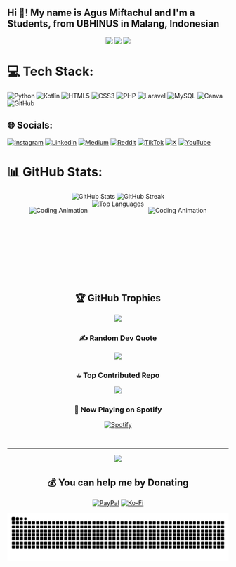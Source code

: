 <h2 align="left">Hi 👋! My name is Agus Miftachul and I'm a Students, from UBHINUS in Malang, Indonesian</h2>

<div align="center">
  <img height="150" src="https://media.giphy.com/media/v1.Y2lkPTc5MGI3NjExNmpvcnprbDB5NDNjMHlsMnRreGhpMnI0bXowYjl0N2t5ZW04dmNxMCZlcD12MV9naWZzX3NlYXJjaCZjdD1n/0lGd2OXXHe4tFhb7Wh/giphy.gif"  /> 
  <img height="150" src="https://media.giphy.com/media/M9gbBd9nbDrOTu1Mqx/giphy.gif"  />
  <img height="150" src="https://media2.giphy.com/media/v1.Y2lkPTc5MGI3NjExOWt2OXRtM3A2cmMxbzU1ODdibm11eWc0MXR3OHRpcDhoZ2NnYm5nbSZlcD12MV9pbnRlcm5hbF9naWZfYnlfaWQmY3Q9Zw/CrFLL3CnRpw5ddlBMm/giphy.gif"  />
</div>

# 💻 Tech Stack:
![Python](https://img.shields.io/badge/python-3670A0?style=plastic&logo=python&logoColor=ffdd54) ![Kotlin](https://img.shields.io/badge/kotlin-%237F52FF.svg?style=plastic&logo=kotlin&logoColor=white) ![HTML5](https://img.shields.io/badge/html5-%23E34F26.svg?style=plastic&logo=html5&logoColor=white) ![CSS3](https://img.shields.io/badge/css3-%231572B6.svg?style=plastic&logo=css3&logoColor=white) ![PHP](https://img.shields.io/badge/php-%23777BB4.svg?style=plastic&logo=php&logoColor=white) ![Laravel](https://img.shields.io/badge/laravel-%23FF2D20.svg?style=plastic&logo=laravel&logoColor=white) ![MySQL](https://img.shields.io/badge/mysql-4479A1.svg?style=plastic&logo=mysql&logoColor=white) ![Canva](https://img.shields.io/badge/Canva-%2300C4CC.svg?style=plastic&logo=Canva&logoColor=white) ![GitHub](https://img.shields.io/badge/github-%23121011.svg?style=plastic&logo=github&logoColor=white)

## 🌐 Socials:
[![Instagram](https://img.shields.io/badge/Instagram-%23E4405F.svg?logo=Instagram&logoColor=white)](https://instagram.com/_miftachul__) [![LinkedIn](https://img.shields.io/badge/LinkedIn-%230077B5.svg?logo=linkedin&logoColor=white)](https://linkedin.com/in/agus-miftachul-huda) [![Medium](https://img.shields.io/badge/Medium-12100E?logo=medium&logoColor=white)](https://medium.com/@Agusmiftachulhuda) [![Reddit](https://img.shields.io/badge/Reddit-%23FF4500.svg?logo=Reddit&logoColor=white)](https://reddit.com/user/MiftTech) [![TikTok](https://img.shields.io/badge/TikTok-%23000000.svg?logo=TikTok&logoColor=white)](https://tiktok.com/@.miftachul__) [![X](https://img.shields.io/badge/X-black.svg?logo=X&logoColor=white)](https://x.com/Miftachul) [![YouTube](https://img.shields.io/badge/YouTube-%23FF0000.svg?logo=YouTube&logoColor=white)](https://youtube.com/@UCEUw5ovusb-Q6lH9wVlV-Kg)

# 📊 GitHub Stats:
<div align="center">
    <div align="center"><img src="https://github-readme-stats.vercel.app/api?username=Miftchul&theme=radical&hide_border=false&include_all_commits=true&count_private=true" alt="GitHub Stats" height="180" /> <img src="https://nirzak-streak-stats.vercel.app/?user=Miftchul&theme=radical&hide_border=false" alt="GitHub Streak" height="180" /> 
    <div style="display: flex; align-items: center; justify-content: center;">
        <img src="https://media.giphy.com/media/v1.Y2lkPTc5MGI3NjExNXNuaHB5cmtyNmduNnV1MTNwazA0aTJlemw3NXg0eW0yczV3YnR3biZlcD12MV9naWZzX3NlYXJjaCZjdD1n/jBOOXxSJfG8kqMxT11/giphy.gif" alt="Coding Animation" height="150" style="margin-right: 10px;" />
        <img src="https://github-readme-stats.vercel.app/api/top-langs/?username=Miftchul&theme=radical&hide_border=false&include_all_commits=true&count_private=true&layout=compact" alt="Top Languages" height="180" />
        <img src="https://media.giphy.com/media/78XCFBGOlS6keY1Bil/giphy.gif?cid=ecf05e47rnzp0kruewck2cwf8xiemci7pt3ixux6mwfndc6n&ep=v1_gifs_related&rid=giphy.gif&ct=g" alt="Coding Animation" height="150" style="margin-left: 10px;" />
    </div>
</div>

## 🏆 GitHub Trophies
![](https://github-profile-trophy.vercel.app/?username=Miftchul&theme=one_dark_pro&no-frame=false&no-bg=true&margin-w=4)

### ✍️ Random Dev Quote
![](https://quotes-github-readme.vercel.app/api?type=horizontal&theme=radical)

### 🔝 Top Contributed Repo
![](https://github-contributor-stats.vercel.app/api?username=Miftchul&limit=5&theme=one_dark_pro&combine_all_yearly_contributions=true)

### 🎵 Now Playing on Spotify
[![Spotify](https://novatorem.vercel.app/api/spotify)](https://open.spotify.com/user/Agusmiftachulhuda)


<br clear="both">

---
[![](https://visitcount.itsvg.in/api?id=Miftchul&icon=2&color=6)](https://visitcount.itsvg.in)

  ## 💰 You can help me by Donating
  [![PayPal](https://img.shields.io/badge/PayPal-00457C?style=for-the-badge&logo=paypal&logoColor=white)](https://paypal.me/Agus-Miftachul) [![Ko-Fi](https://img.shields.io/badge/Ko--fi-F16061?style=for-the-badge&logo=ko-fi&logoColor=white)](https://ko-fi.com/miftachul)

<img src="https://raw.githubusercontent.com/Miftchul/Miftchul/output/snake.svg" alt="Snake animation" />

###
